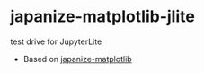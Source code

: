 # japanize-matplotlib-jlite
test drive for JupyterLite

* Based on [japanize-matplotlib](https://github.com/uehara1414/japanize-matplotlib)
